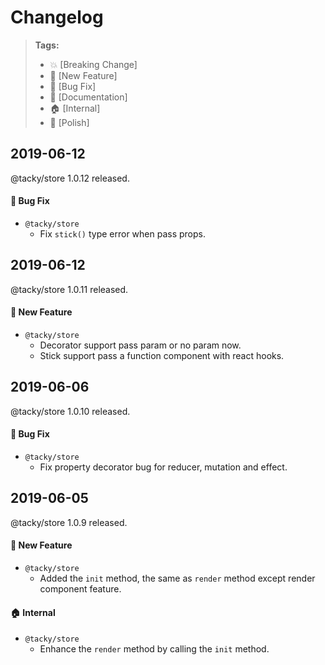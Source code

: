 # Changelog

> **Tags:**
> - :boom:       [Breaking Change]
> - :rocket:     [New Feature]
> - :bug:        [Bug Fix]
> - :memo:       [Documentation]
> - :house:      [Internal]
> - :nail_care:  [Polish]

## 2019-06-12
@tacky/store 1.0.12 released.

#### :bug: Bug Fix
* `@tacky/store`
  * Fix `stick()` type error when pass props.

## 2019-06-12
@tacky/store 1.0.11 released.

#### :rocket: New Feature
* `@tacky/store`
  * Decorator support pass param or no param now.
  * Stick support pass a function component with react hooks.

## 2019-06-06
@tacky/store 1.0.10 released.

#### :bug: Bug Fix
* `@tacky/store`
  * Fix property decorator bug for reducer, mutation and effect.

## 2019-06-05
@tacky/store 1.0.9 released.

#### :rocket: New Feature
* `@tacky/store`
  * Added the `init` method, the same as `render` method except render component feature.

#### :house: Internal
* `@tacky/store`
  * Enhance the `render` method by calling the `init` method.
